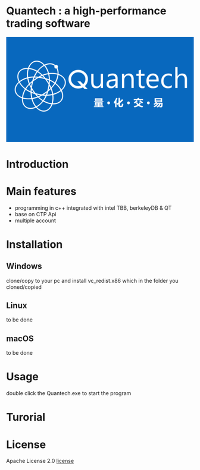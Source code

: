 # Quantech : a high-performance trading software
![image](tutorial/image/startup_screen.png)

# Introduction


# Main features

* programming in c++ integrated with intel TBB, berkeleyDB & QT
* base on CTP Api
* multiple account


# Installation


## Windows
clone/copy to your pc and install vc_redist.x86 which in the folder you cloned/copied


## Linux
to be done


## macOS
to be done


# Usage

double click the Quantech.exe to start the program


# Turorial

# License

Apache License 2.0 [license](license.txt)